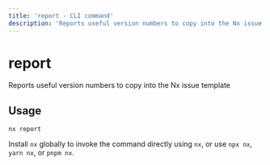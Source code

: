 ```yaml
---
title: 'report - CLI command'
description: 'Reports useful version numbers to copy into the Nx issue template'
---
```


# report

Reports useful version numbers to copy into the Nx issue template

## Usage

```terminal
nx report
```

Install `nx` globally to invoke the command directly using `nx`, or use `npx nx`, `yarn nx`, or `pnpm nx`.
